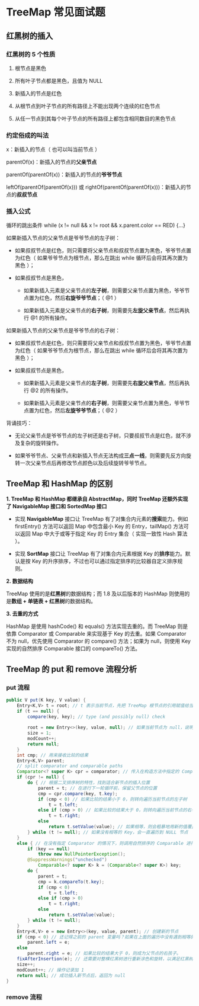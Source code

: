 # TreeMap 常见面试题

## 红黑树的插入

### 红黑树的 5 个性质

1. 根节点是黑色

2. 所有叶子节点都是黑色，且值为 NULL

3. 新插入的节点是红色

4. 从根节点到叶子节点的所有路径上不能出现两个连续的红色节点

5. 从任一节点到其每个叶子节点的所有路径上都包含相同数目的黑色节点

### 约定俗成的叫法

x：新插入的节点（ 也可以叫当前节点 ）

parentOf(x)：新插入的节点的**父亲节点**

parentOf(parentOf(x))：新插入的节点的**爷爷节点**

leftOf(parentOf(parentOf(x))) 或 rightOf(parentOf(parentOf(x)))：新插入的节点的**叔叔节点**

### 插入公式

循环的跳出条件 while (x != null && x != root && x.parent.color == RED) {...}

如果新插入节点的父亲节点是爷爷节点的左子树：

  * 如果叔叔节点是红色，则只需要将父亲节点和叔叔节点置为黑色，爷爷节点置为红色（ 如果爷爷节点为根节点，那么在跳出 while 循环后会将其再次置为黑色 ）；
  
  * 如果叔叔节点是黑色，
  
    * 如果新插入元素是父亲节点的**左子树**，则需要父亲节点置为黑色，爷爷节点置为红色，然后**右旋爷爷节点**；（ @1 ）
    
    * 如果新插入元素是父亲节点的**右子树**，则需要先**左旋父亲节点**，然后再执行 @1 的所有操作。
    
如果新插入节点的父亲节点是爷爷节点的右子树：

  * 如果叔叔节点是红色，则只需要将父亲节点和叔叔节点置为黑色，爷爷节点置为红色（ 如果爷爷节点为根节点，那么在跳出 while 循环后会将其再次置为黑色 ）；
  
  * 如果叔叔节点是黑色，
  
    * 如果新插入元素是父亲节点的**左子树**，则需要先**右旋父亲节点**，然后再执行 @2 的所有操作。
    
    * 如果新插入元素是父亲节点的**右子树**，则需要父亲节点置为黑色，爷爷节点置为红色，然后**左旋爷爷节点**；（ @2 ）

背诵技巧：

* 无论父亲节点是爷爷节点的左子树还是右子树，只要叔叔节点是红色，就不涉及复杂的旋转操作。

* 如果爷爷节点、父亲节点和新插入节点无法构成**三点一线**，则需要先反方向旋转一次父亲节点后再修改节点颜色以及后续旋转爷爷节点。

##  TreeMap 和 HashMap 的区别

**1. TreeMap 和 HashMap 都继承自 AbstractMap，同时 TreeMap 还额外实现了 NavigableMap 接口和 SortedMap 接口**

* 实现 **NavigableMap** 接口让 TreeMap 有了对集合内元素的**搜索**能力。例如 firstEntry() 方法可以返回 Map 中包含最小 Key 的 Entry，tailMap() 方法可以返回 Map 中大于或等于指定 Key 的 Entry 集合（ 实现一致性 Hash 算法 ）。

* 实现 **SortMap** 接口让 TreeMap 有了对集合内元素根据 Key 的**排序**能力。默认是按 Key 的升序排序，不过也可以通过指定排序的比较器自定义排序规则。

**2. 数据结构**

TreeMap 使用的是**红黑树**的数据结构；而 1.8 及以后版本的 HashMap 则使用的是**数组 + 单链表 + 红黑树**的数据结构。

**3. 去重的方式**

HashMap 是使用 hashCode() 和 equals() 方法实现去重的。而 TreeMap 则是依靠 Comparator 或 Comparable 来实现基于 Key 的去重。如果 Comparator 不为 null，优先使用 Comparator 的 compare() 方法；如果为 null，则使用 Key 实现的自然排序 Comparable 接口的 compareTo() 方法。 

## TreeMap 的 put 和 remove 流程分析

### put 流程

```java
public V put(K key, V value) {
    Entry<K,V> t = root; // t 表示当前节点，先把 TreeMap 根节点的引用赋值给当前节点
    if (t == null) {
        compare(key, key); // type (and possibly null) check
        
        root = new Entry<>(key, value, null); // 如果当前节点为 null，说明为空树，那么新插入的节点直接就作为根节点。compare(key, key) 的意义是提前校验 Key 是否可以比较，即有没有指定的 Comparator 或 Key 有没有继承 Comparable 并覆写 compareTo() 方法，如果都没有则抛出 NPE
        size = 1;
        modCount++;
        return null;
    }
    int cmp; // 用来接收比较的结果
    Entry<K,V> parent;
    // split comparator and comparable paths
    Comparator<? super K> cpr = comparator; // 传入在构造方法中指定的 Comparator
    if (cpr != null) { 
        do { // 根据二叉排序树的特性，找到适合新节点的插入位置
            parent = t; // 在进行下一轮循环前，保留父节点的位置
            cmp = cpr.compare(key, t.key);
            if (cmp < 0) // 如果比较的结果小于 0，则转向遍历当前节点的左子树
                t = t.left;
            else if (cmp > 0) // 如果比较的结果大于 0，则转向遍历当前节点的右子树
                t = t.right;
            else
                return t.setValue(value); // 如果相等，则会粗暴地用新的值覆盖当前节点旧的值，并返回旧的值
        } while (t != null); // 如果没有相等的 Key，会一直遍历到 NULL 节点
    }
    else { // 在没有指定 Comparator 的情况下，则调用自然排序的 Comparable 进行比较
        if (key == null)
            throw new NullPointerException();
        @SuppressWarnings("unchecked")
            Comparable<? super K> k = (Comparable<? super K>) key;
        do {
            parent = t;
            cmp = k.compareTo(t.key);
            if (cmp < 0)
                t = t.left;
            else if (cmp > 0)
                t = t.right;
            else
                return t.setValue(value);
        } while (t != null);
    }
    Entry<K,V> e = new Entry<>(key, value, parent); // 创建新的节点
    if (cmp < 0) // 还记得之前的 parent 变量吗？如果在上面的遍历中没有遇到相等的 Key，则会把新插入的节点与 parent 变量保存的父节点进行比较。如果比较的结果小于 0，则成为父节点的左孩子。
        parent.left = e;
    else
        parent.right = e; // 如果比较的结果大于 0，则成为父节点的右孩子。
    fixAfterInsertion(e); // 还需要对整棵红黑树进行重新涂色和旋转，以满足红黑树平衡的条件
    size++;
    modCount++; // 操作记录加 1
    return null; // 成功插入新节点后，返回为 null
}
```

### remove 流程

